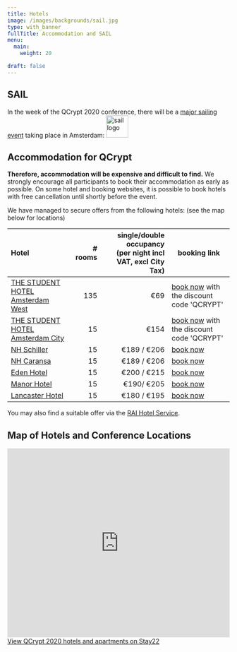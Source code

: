 ```yaml
---
title: Hotels
image: /images/backgrounds/sail.jpg
type: with_banner
fullTitle: Accommodation and SAIL
menu:
  main:
    weight: 20

draft: false
---
```


## SAIL
In the week of the QCrypt 2020 conference, there will be a [major sailing event](https://en.wikipedia.org/wiki/SAIL_Amsterdam) taking place in Amsterdam:
<a href="https://www.sail.nl/" target="_blank">
<img src="/images/logos/sail.png" alt="sail logo" height="50"/>
</a>

## Accommodation for QCrypt
**Therefore, accommodation will be expensive and difficult to find.**
We strongly encourage all participants to book their accommodation as early as possible. On some hotel and booking websites, it is possible to book hotels with free cancellation until shortly before the event.

We have managed to secure offers from the following hotels:
(see the map below for locations)

| Hotel | # rooms| single/double occupancy <br> (per night incl VAT, excl City Tax) | booking link|
|:----|---:|---:|---|
|<a href="https://www.thestudenthotel.com/amsterdam-west/hotel/" target="_blank">THE STUDENT HOTEL Amsterdam West</a> | 135 | €69 | <a href="https://www.thestudenthotel.com/book/" target="_blank">book now</a> with the discount code 'QCRYPT' |
|<a href="https://www.thestudenthotel.com/amsterdam-city/" target="_blank">THE STUDENT HOTEL Amsterdam City</a> | 15 | €154 | <a href="https://www.thestudenthotel.com/book/" target="_blank">book now</a> with the discount code 'QCRYPT' |
|<a href="https://www.nh-hotels.nl/hotel/nh-amsterdam-schiller" target="_blank">NH Schiller</a> | 15 | €189 / €206| <a href="https://www.nh-hotels.com/event/10-to-14-august-2020--amsterdam--the-netherlands" target="_blank">book now</a> |
|<a href="https://www.nh-hotels.nl/hotel/nh-amsterdam-caransa" target="_blank">NH Caransa</a> | 15 | €189 / €206| <a href="https://www.nh-hotels.com/event/10-to-14-august-2020-amsterdam-the-netherlands" target="_blank">book now</a> |
|<a href="https://www.edenhotelamsterdam.com/en/" target="_blank">Eden Hotel</a> | 15 | €200 / €215 | <a href="https://gc.synxis.com/rez.aspx?Hotel=51167&Chain=12113&group=GRPQCrypt" target="_blank">book now</a> |
|<a href="https://www.themanorhotelamsterdam.com/en/" target="_blank">Manor Hotel</a> | 15 | €190/ €205 | <a href="https://gc.synxis.com/rez.aspx?Hotel=51263&Chain=12113&group=GRPQCrypt" target="_blank">book now</a> |
|<a href="https://www.thelancasterhotelamsterdam.com/en/" target="_blank">Lancaster Hotel</a> | 15 | €180 / €195 | <a href="https://gc.synxis.com/rez.aspx?Hotel=51168&Chain=12113&arrive=8/9/2020&depart=8/14/2020&adult=1&child=0&group=GRPQCrypt" target="_blank">book now</a> |

You may also find a suitable offer via the <a href="https://book.raihotelservices.com/EventPortal/Information/QC20/HOTEL.aspx" target="_blank">RAI Hotel Service</a>.

## Map of Hotels and Conference Locations
<iframe id="stay22-widget" width="100%" height="428" src="https://www.stay22.com/embed/qcrypt-2020?checkin=08%2F09%2F2020&checkout=08%2F14%2F2020&adults=1&children=0&infants=0&rooms=1&minstarrating=&minguestrating=&min=0&max=1000&showhotels=false&showairbnbs=false&showothers=false&nelat=52.38345819757866&nelng=4.967708587646484&swlat=52.34509293172709&swlng=4.856128692626954&zoom=13" frameborder="0">
</iframe> <div><a href="https://www.stay22.com/events/qcrypt-2020" target="_blank">View QCrypt 2020 hotels and apartments on Stay22</a></div>
